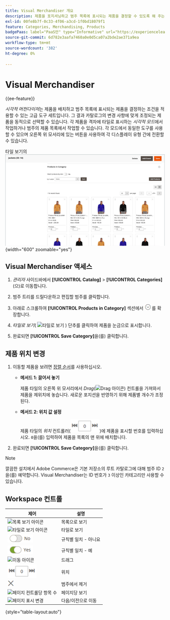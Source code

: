 ```yaml
---
title: Visual Merchandiser 개요
description: 제품을 포지셔닝하고 범주 목록에 표시되는 제품을 결정할 수 있도록 해 주는 Visual Merchandiser 도구에 대해 알아봅니다.
exl-id: 00fe8b7f-0c33-4f06-a3cd-1f0bd18079f1
feature: Categories, Merchandising, Products
badgePaas: label="PaaS만" type="Informative" url="https://experienceleague.adobe.com/ko/docs/commerce/user-guides/product-solutions" tooltip="Adobe Commerce 온 클라우드 프로젝트(Adobe 관리 PaaS 인프라) 및 온프레미스 프로젝트에만 적용됩니다."
source-git-commit: 6d782e3aafa7460a0e0d5ca07a2bde2ae371a9ea
workflow-type: tm+mt
source-wordcount: '382'
ht-degree: 0%

---
```


# Visual Merchandiser

{{ee-feature}}

_시각적 머천다이저_&#x200B;는 제품을 배치하고 범주 목록에 표시되는 제품을 결정하는 조건을 적용할 수 있는 고급 도구 세트입니다. 그 결과 카탈로그의 변경 사항에 맞게 조정되는 제품을 동적으로 선택할 수 있습니다. 각 제품을 격자에 타일로 표시하는 _시각적 모드_&#x200B;에서 작업하거나 범주의 제품 목록에서 작업할 수 있습니다. 각 모드에서 동일한 도구를 사용할 수 있으며 오른쪽 위 모서리에 있는 버튼을 사용하여 각 디스플레이 유형 간에 전환할 수 있습니다.

타일 보기의 ![범주 제품](./assets/category-products-visual-with-stock.png){width="600" zoomable="yes"}

## Visual Merchandiser 액세스

1. _관리자_ 사이드바에서 **[!UICONTROL Catalog]** > **[!UICONTROL Categories]**(으)로 이동합니다.

1. 범주 트리를 드릴다운하고 편집할 범주를 클릭합니다.

1. 아래로 스크롤하여 **[!UICONTROL Products in Category]** 섹션에서 ![확장 선택기](../assets/icon-display-expand.png)를 확장합니다.

1. _타일로 보기_( ![타일로 보기](../assets/icon-view-tiles.png) ) 단추를 클릭하여 제품을 눈금으로 표시합니다.

1. 완료되면 **[!UICONTROL Save Category]**&#x200B;을(를) 클릭합니다.

## 제품 위치 변경

1. 이동할 제품을 보려면 [정렬 순서](../catalog/navigation-product-listings.md)를 사용하십시오.

   - **메서드 1: 끌어서 놓기**

     제품 타일의 오른쪽 위 모서리에서 _Drag_(![Drag 아이콘](../assets/icon-move.png)) 컨트롤을 가져와서 제품을 제위치에 놓습니다. 새로운 포지션을 반영하기 위해 제품별 개수가 조정된다.

   - **메서드 2: 위치 값 설정**

     제품 타일의 _위치_ 컨트롤러(![위치 필드](../assets/control-position.png))에 제품을 표시할 번호를 입력하십시오. `0`을(를) 입력하여 제품을 목록의 맨 위에 배치합니다.

1. 완료되면 **[!UICONTROL Save Category]**&#x200B;을(를) 클릭합니다.

>[!NOTE]
>
>깔끔한 설치에서 Adobe Commerce은 기본 저장소의 루트 카탈로그에 대해 범주 ID `2`을(를) 예약합니다. Visual Merchandiser는 ID 번호가 `3` 이상인 카테고리만 사용할 수 있습니다.

## Workspace 컨트롤

| 제어 | 설명 |
|--- |--- |
| ![목록 보기 아이콘](../assets/icon-view-list.png) | 목록으로 보기 |
| ![타일로 보기 아이콘](../assets/icon-view-tiles.png) | 타일로 보기 |
| ![규칙별 일치 토글 - 아니요](../assets/toggle-no.png) | 규칙별 일치 - 아니요 |
| ![규칙별 일치 토글 - 예](../assets/toggle-yes.png) | 규칙별 일치 - 예 |
| ![이동 아이콘](../assets/icon-move.png) | 드래그 |
| ![위치 컨트롤러](../assets/control-position.png) | 위치 |
| ![범주 아이콘에서 제거](../assets/icon-delete-x.png) | 범주에서 제거 |
| ![페이지 컨트롤당 항목 수](../assets/control-items-per-page.png) | 페이지당 보기 |
| ![페이지 표시 변경](../assets/control-page-display.png) | 다음/이전으로 이동 |

{style="table-layout:auto"}
